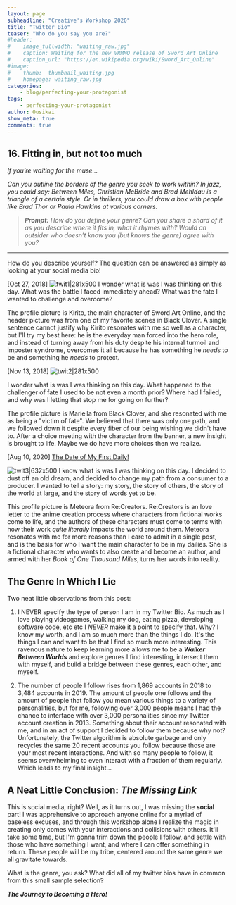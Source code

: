 ```yaml
---
layout: page
subheadline: "Creative's Workshop 2020"
title: "Twitter Bio"
teaser: "Who do you say you are?"
#header:
#    image_fullwidth: "waiting_raw.jpg"
#    caption: Waiting for the new VRMMO release of Sword Art Online
#    caption_url: "https://en.wikipedia.org/wiki/Sword_Art_Online"
#image:
#    thumb:  thumbnail_waiting.jpg
#    homepage: waiting_raw.jpg
categories:
    - blog/perfecting-your-protagonist
tags:
    - perfecting-your-protagonist
author: Ousikai
show_meta: true
comments: true
---
```

## 16. Fitting in, but not too much
*If you’re waiting for the muse…*

*Can you outline the borders of the genre you seek to work within? In jazz, you could say: Between Miles, Christian McBride and Brad Mehldau is a triangle of a certain style. Or in thrillers, you could draw a box with people like Brad Thor or Paula Hawkins at various corners.*
 
> ***Prompt:*** *How do you define your genre? Can you share a shard of it as you describe where it fits in, what it rhymes with? Would an outsider who doesn’t know you (but knows the genre) agree with you?*

-----

How do you describe yourself? The question can be answered as simply as looking at your social media bio! 

[Oct 27, 2018]
![twit1|281x500](upload://8EpCoTYAApZCCSCtWkYVcTr6NEk.jpeg) 
I wonder what is was I was thinking on this day. What was the battle I faced immediately ahead? What was the fate I wanted to challenge and overcome? 

The profile picture is Kirito, the main character of Sword Art Online, and the header picture was from one of my favorite scenes in Black Clover. A single sentence cannot justify why Kirito resonates with me so well as a character, but I'll try my best here: he is the everyday man forced into the hero role, and instead of turning away from his duty despite his internal turmoil and imposter syndrome, overcomes it all because he has something he *needs* to be and something he *needs* to protect. 

[Nov 13, 2018]
![twit2|281x500](upload://g082B2jjUD7p3U0gXhGBbVCisL4.jpeg) 

I wonder what is was I was thinking on this day. What happened to the challenger of fate I used to be not even a month prior? Where had I failed, and why was I letting that stop me for going on further? 

The profile picture is Mariella from Black Clover, and she resonated with me as being a "victim of fate". We believed that there was only one path, and we followed down it despite every fiber of our being wishing we didn't have to. After a choice meeting with the character from the banner, a new insight is brought to life. Maybe we do have more choices then we realize. 

[Aug 10, 2020] [The Date of My First Daily!](https://pro2.akimbo.com/t/oscar-k-sandoval-rivera-dailies-tempest-crossing-begins/27179?u=mtfallsvr) 

![twit3|632x500](upload://cJgxQIwgPGmTOzEBc8aitITonvn.png) 
I know what is was I was thinking on this day. I decided to dust off an old dream, and decided to change my path from a consumer to a producer. I wanted to tell a story: my story, the story of others, the story of the world at large, and the story of words yet to be. 

This profile picture is Meteora from Re:Creators. Re:Creators is an love letter to the anime creation process where characters from fictional works come to life, and the authors of these characters must come to terms with how their work *quite literally* impacts the world around them. Meteora resonates with me for more reasons than I care to admit in a single post, and is the basis for who I want the main character to be in my dailies. She is a fictional character who wants to also create and become an author, and armed with her *Book of One Thousand Miles*, turns her words into reality.

The Genre In Which I Lie
----
Two neat little observations from this post:

1) I NEVER specify the type of person I am in my Twitter Bio. As much as I love playing videogames, walking my dog, eating pizza, developing software code, etc etc I *NEVER* make it a point to specify that. Why? I know my worth, and I am so much more than the things I do. It's the things I can and want to be that I find so much more interesting. This ravenous nature to keep learning more allows me to be a ***Walker Between Worlds*** and explore genres I find interesting, intersect them with myself, and build a bridge between these genres, each other, and myself.

2) The number of people I follow rises from 1,869 accounts in 2018 to 3,484 accounts in 2019. The amount of people one follows and the amount of people that follow you mean various things to a variety of personalities, but for me, following over 3,000 people means I had the chance to interface with over 3,000 personalities since my Twitter account creation in 2013. Something about their account resonated with me, and in an act of support I decided to follow them because why not? Unfortunately, the Twitter algorithm is absolute garbage and only recycles the same 20 recent accounts you follow because those are your most recent interactions. And with so many people to follow, it seems overwhelming to even interact with a fraction of them regularly. Which leads to my final insight...

A Neat Little Conclusion:  *The Missing Link* 
---
This is social media, right? Well, as it turns out, I was missing the **social** part! I was apprehensive to approach anyone online for a myriad of baseless excuses, and through this workshop alone I realize the magic in creating only comes with your interactions and collisions with others. It'll take some time, but I'm gonna trim down the people I follow, and settle with those who have something I want, and where I can offer something in return. These people will be my tribe, centered around the same genre we all gravitate towards. 

What is the genre, you ask? What did all of my twitter bios have in common from this small sample selection?

***The Journey to Becoming a Hero!*** 

